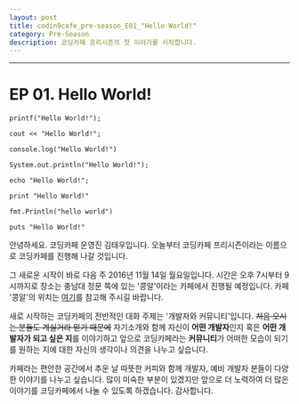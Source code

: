 ```yaml
---
layout: post
title: codin9cafe_pre-season_E01_"Hello World!"
category: Pre-Season 
description: 코딩카페 프리시즌의 첫 이야기를 시작합니다.
---
```


---
# EP 01. Hello World!

~~~
printf("Hello World!");

cout << "Hello World!";

console.log("Hello World!")

System.out.println("Hello World!");

echo "Hello World!";

print "Hello World!"

fmt.Println("hello world")

puts "Hello World!"
~~~

안녕하세요. 코딩카페 운영진 김태우입니다.
오늘부터 코딩카페 프리시즌이라는 이름으로 코딩카페를 진행해 나갈 것입니다.

그 새로운 시작이 바로 다음 주 2016년 11월 14일 월요일입니다.
시간은 오후 7시부터 9시까지로 장소는 충남대 정문 쪽에 있는 '콩알'이라는 카페에서 진행될 예정입니다.
카페 '콩알'의 위치는 [여기](http://map.naver.com/?perimeter=0&lng=29b6dd19e87bfbd53e904290a0361e91&pinId=33152559&pinType=site&dlevel=11&lat=a526170cff32608caeab4b0b1962922f&enc=b64)를 참고해 주시길 바랍니다.

새로 시작하는 코딩카페의 전반적인 대화 주제는 '개발자와 커뮤니티'입니다. ~~처음 오시는 분들도 계실거라 믿기 때문에~~
자기소개와 함께 자신이 **어떤 개발자**인지 혹은 **어떤 개발자가 되고 싶은 지**를 이야기하고
앞으로 코딩카페라는 **커뮤니티**가 어떠한 모습이 되기를 원하는 지에 대한 자신의 생각이나 의견을 나누고 싶습니다.

카페라는 편안한 공간에서 추운 날 따뜻한 커피와 함께 개발자, 예비 개발자 분들이 다양한 이야기를 나누고 싶습니다.
많이 미숙한 부분이 있겠지만 앞으로 더 노력하여 더 많은 이야기를 코딩카페에서 나눌 수 있도록 하겠습니다. 감사합니다.

